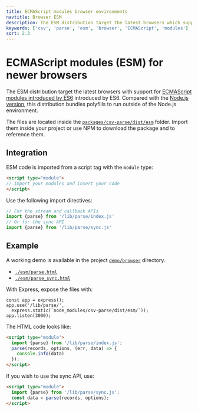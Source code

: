 ```yaml
---
title: ECMAScript modules browser environments
navtitle: Browser ESM
description: The ESM distribution target the latest browsers which support ECMAScript modules introduced by ES6.
keywords: ['csv', 'parse', 'esm', 'browser', 'ECMAScript', 'modules']
sort: 2.3
---
```


# ECMAScript modules (ESM) for newer browsers

The ESM distribution target the latest browsers with support for [ECMAScript modules introduced by ES6](https://caniuse.com/es6-module) introduced by ES6. Compared with the [Node.js version](/csv/distributions/nodejs_esm/), this distribution bundles polyfills to run outside of the Node.js environment.

The files are located inside the [`packages/csv-parse/dist/esm`](https://github.com/adaltas/node-csv/tree/master/packages/csv-parse/dist/esm) folder. Import them inside your project or use NPM to download the package and to reference them.

## Integration

ESM code is imported from a script tag with the `module` type:

```html
<script type="module">
// Import your modules and insert your code
</script>
```

Use the following import directives:

```js
// For the stream and callback APIs
import {parse} from '/lib/parse/index.js'
// Or for the sync API
import {parse} from '/lib/parse/sync.js'
```

## Example

A working demo is available in the project [`demo/browser`](https://github.com/adaltas/node-csv/tree/master/demo/browser) directory.

* [`./esm/parse.html`](https://github.com/adaltas/node-csv/tree/master/demo/browser/esm/parse.html)
* [`./esm/parse_sync.html`](https://github.com/adaltas/node-csv/tree/master/demo/browser/esm/parse_sync.html)

With Express, expose the files with:

```
const app = express();
app.use('/lib/parse/',
  express.static(`node_modules/csv-parse/dist/esm/`));
app.listen(3000);
```

The HTML code looks like:

```html
<script type="module">
  import {parse} from '/lib/parse/index.js';
  parse(records, options, (err, data) => {
    console.info(data)
  });
</script>
```

If you wish to use the sync API, use:

```html
<script type="module">
  import {parse} from '/lib/parse/sync.js';
  const data = parse(records, options);
</script>
```
